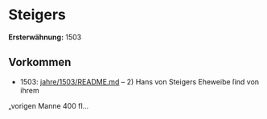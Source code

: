 # Steigers

**Ersterwähnung:** 1503

## Vorkommen
- 1503: [jahre/1503/README.md](../jahre/1503/README.md) – 2) Hans von Steigers Eheweibe ſind von ihrem

„vorigen Manne 400 fl...

